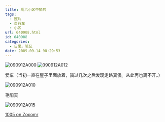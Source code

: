 ```yaml
---
title: 周六小区中拍的
tags:
  - 照片
  - 自行车
  - 小区
url: 640908.html
id: 640908
categories:
  - 日常。笔记
date: 2009-09-14 08:29:53
---
```


![090912A000](http://static.zooomr.com/images/8155309_2bc71109ed.jpg) ![090912A012](http://static.zooomr.com/images/8155316_8b35a445ab.jpg) 

爱车（当初一直在屋子里面放着，骑过几次之后发现走路真傻。从此再也离不开。）

![090912A010](http://static.zooomr.com/images/8155315_1038c168aa.jpg)

艳阳天

![090912A015](http://static.zooomr.com/images/8155322_fe8be5b8af.jpg)

[1005 on Zooomr](http://www.zooomr.com/1005/)